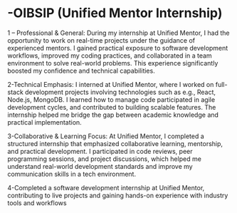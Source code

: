 # -OIBSIP    (Unified Mentor Internship)
1 – Professional & General:
During my internship at Unified Mentor, I had the opportunity to work on real-time projects under the guidance of experienced mentors. I gained practical exposure to software development workflows, improved my coding practices, and collaborated in a team environment to solve real-world problems. This experience significantly boosted my confidence and technical capabilities.

2-Technical Emphasis:
I interned at Unified Mentor, where I worked on full-stack development projects involving technologies such as  e.g., React, Node.js, MongoDB. I learned how to manage code  participated in agile development cycles, and contributed to building scalable features. The internship helped me bridge the gap between academic knowledge and practical implementation.

3-Collaborative & Learning Focus:
At Unified Mentor, I completed a structured internship that emphasized collaborative learning, mentorship, and practical development. I participated in code reviews, peer programming sessions, and project discussions, which helped me understand real-world development standards and improve my communication skills in a tech environment.

4-Completed a software development internship at Unified Mentor, contributing to live projects and gaining hands-on experience with industry tools and workflows
